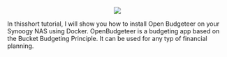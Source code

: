 <p align="center">
<img src="https://imgur.com/KYWdZgN.png alt="Open Budgeteer"/>
</p>

In thisshort tutorial, I will show you how to install Open Budgeteer on your Synoogy NAS using Docker. OpenBudgeteer is a budgeting app based on the Bucket Budgeting Principle. It can be used for any typ of financial planning.
